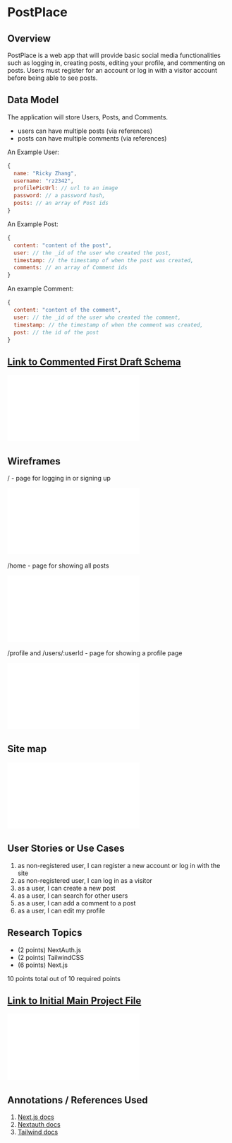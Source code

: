 # PostPlace

## Overview

PostPlace is a web app that will provide basic social media functionalities such as logging in, creating posts, editing your profile, and commenting on posts. Users must register for an account or log in with a visitor account before being able to see posts. 

## Data Model

The application will store Users, Posts, and Comments.

- users can have multiple posts (via references)
- posts can have multiple comments (via references)

An Example User:

```javascript
{
  name: "Ricky Zhang",
  username: "rz2342",
  profilePicUrl: // url to an image
  password: // a password hash,
  posts: // an array of Post ids
}
```

An Example Post:

```javascript
{
  content: "content of the post",
  user: // the _id of the user who created the post,
  timestamp: // the timestamp of when the post was created,
  comments: // an array of Comment ids
}
```

An example Comment:

```javascript
{
  content: "content of the comment",
  user: // the _id of the user who created the comment,
  timestamp: // the timestamp of when the comment was created,
  post: // the id of the post
}
```

## [Link to Commented First Draft Schema](db.mjs) 

![schema](db.mjs)

## Wireframes

/ - page for logging in or signing up

![list create](wireframes/home.pdf)

/home - page for showing all posts

![list](wireframes/home.pdf)

/profile and /users/:userId - page for showing a profile page

![list](wireframes/profile.pdf)

## Site map

![list](/flow.pdf)

## User Stories or Use Cases

1. as non-registered user, I can register a new account or log in with the site
2. as non-registered user, I can log in as a visitor
3. as a user, I can create a new post
4. as a user, I can search for other users
5. as a user, I can add a comment to a post
6. as a user, I can edit my profile

## Research Topics

* (2 points) NextAuth.js
* (2 points) TailwindCSS
* (6 points) Next.js

10 points total out of 10 required points


## [Link to Initial Main Project File](app.mjs) 

![schema](/app/(signup)/page.js)


## Annotations / References Used

1. [Next.js docs](https://nextjs.org/docs)
2. [Nextauth docs](https://next-auth.js.org/getting-started/introduction)
3. [Tailwind docs](https://tailwindcss.com/docs/installation)


